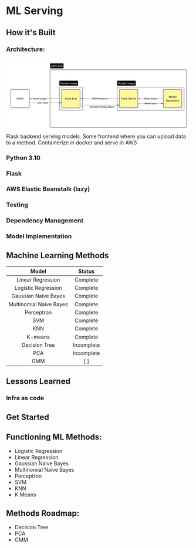# ML Serving

## How it's Built

### Architecture:
![Diagram](MLServingDiagram.png)
Flask backend serving models. Some frontend where you can upload data to a method.
Containerize in docker and serve in AWS

### Python 3.10

### Flask

### AWS Elastic Beanstalk (lazy)

### Testing

### Dependency Management

### Model Implementation

## Machine Learning Methods

| Model                   | Status     |
| :---------------------: | :--------: |
| Linear Regression       | Complete   |
| Logistic Regression     | Complete   |
| Gaussian Naive Bayes    | Complete   |
| Multinomial Naive Bayes | Complete   |
| Perceptron              | Complete   |
| SVM                     | Complete   |
| KNN                     | Complete   |
| K-means                 | Complete   |
| Decision Tree           | Incomplete |
| PCA                     | Incomplete |
| GMM                     | [ ]        |


## Lessons Learned

### Infra as code

## Get Started

## Functioning ML Methods:
- Logistic Regression
- Linear Regression
- Gaussian Naive Bayes
- Multinomial Naive Bayes
- Perceptron
- SVM
- KNN
- K Means

## Methods Roadmap:
- Decision Tree
- PCA
- GMM
